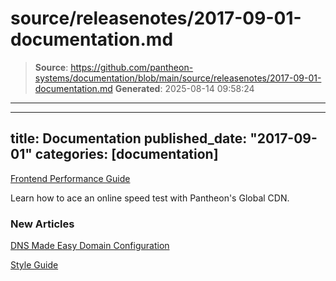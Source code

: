 # source/releasenotes/2017-09-01-documentation.md

> **Source**: https://github.com/pantheon-systems/documentation/blob/main/source/releasenotes/2017-09-01-documentation.md
> **Generated**: 2025-08-14 09:58:24

---

---
title: Documentation
published_date: "2017-09-01"
categories: [documentation]
---
[Frontend Performance Guide](/guides/frontend-performance)

Learn how to ace an online speed test with Pantheon's Global CDN.

### New Articles

[DNS Made Easy Domain Configuration](/dns-made-easy)

[Style Guide](/style-guide)
